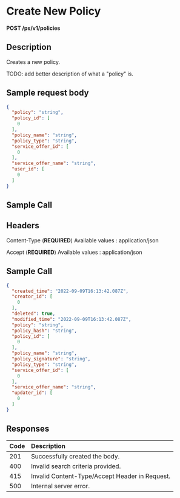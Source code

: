 # Create New Policy

**POST /ps/v1/policies**

## Description

Creates a new policy.

TODO: add better description of what a "policy" is.

## Sample request body

```json
{
  "policy": "string",
  "policy_id": [
    0
  ],
  "policy_name": "string",
  "policy_type": "string",
  "service_offer_id": [
    0
  ],
  "service_offer_name": "string",
  "user_id": [
    0
  ]
}
```

## Sample Call



## Headers

Content-Type (**REQUIRED**)
Available values : application/json

Accept (**REQUIRED**)
Available values : application/json

## Sample Call

```json
{
  "created_time": "2022-09-09T16:13:42.087Z",
  "creator_id": [
    0
  ],
  "deleted": true,
  "modified_time": "2022-09-09T16:13:42.087Z",
  "policy": "string",
  "policy_hash": "string",
  "policy_id": [
    0
  ],
  "policy_name": "string",
  "policy_signature": "string",
  "policy_type": "string",
  "service_offer_id": [
    0
  ],
  "service_offer_name": "string",
  "updater_id": [
    0
  ]
}
```

## Responses

| Code         | Description                                         |
| :----------- | :-----------                                        |
| 201          | Successfully created the body.
| 400          | Invalid search criteria provided.                  |
| 415          | Invalid Content-Type/Accept Header in Request.     |
| 500          | Internal server error.                             |

